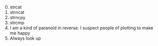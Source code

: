 0. strcat
1. strncat
2. strncpy
3. strcmp
4. I am a kind of paranoid in reverse. I suspect people of plotting to make me happy
5. Always look up
